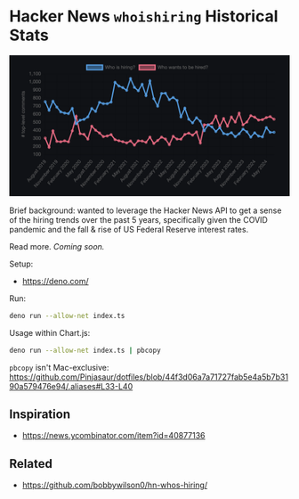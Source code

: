# Hacker News `whoishiring` Historical Stats

![The chart backed by this data, showing HN hiring trends from July 2019 – July 2024](chart.png)

Brief background: wanted to leverage the Hacker News API to get a sense of the
hiring trends over the past 5 years, specifically given the COVID pandemic and
the fall & rise of US Federal Reserve interest rates.

Read more. _Coming soon._

Setup:

- <https://deno.com/>

Run:

```sh
deno run --allow-net index.ts
```

Usage within Chart.js:

```sh
deno run --allow-net index.ts | pbcopy
```

`pbcopy` isn't Mac-exclusive: <https://github.com/Pinjasaur/dotfiles/blob/44f3d06a7a71727fab5e4a5b7b3190a579476e94/.aliases#L33-L40>

## Inspiration

- <https://news.ycombinator.com/item?id=40877136>

## Related

- <https://github.com/bobbywilson0/hn-whos-hiring/>
